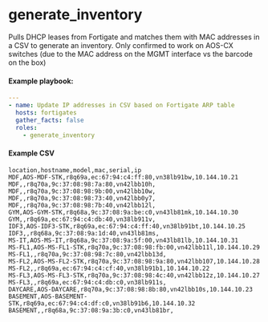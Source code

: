 # generate_inventory
Pulls DHCP leases from Fortigate and matches them with MAC addresses in a CSV to generate an inventory.  Only confirmed to work on AOS-CX switches (due to the MAC address on the MGMT interface vs the barcode on the box)

#### Example playbook:

```yaml
---
- name: Update IP addresses in CSV based on Fortigate ARP table
  hosts: fortigates
  gather_facts: false
  roles:
    - generate_inventory
```

#### Example CSV
```csv 
location,hostname,model,mac,serial,ip
MDF,AOS-MDF-STK,r8q69a,ec:67:94:c4:ff:80,vn38lb91bw,10.144.10.21
MDF,,r8q70a,9c:37:08:98:7a:80,vn42lbb10h,
MDF,,r8q70a,9c:37:08:98:9b:00,vn42lbb10w,
MDF,,r8q70a,9c:37:08:98:73:40,vn42lbb0y7,
MDF,,r8q70a,9c:37:08:98:7b:40,vn42lbb12l,
GYM,AOS-GYM-STK,r8q68a,9c:37:08:9a:be:c0,vn43lb81mk,10.144.10.30
GYM,,r8q69a,ec:67:94:c4:db:40,vn38lb911v,
IDF3,AOS-IDF3-STK,r8q69a,ec:67:94:c4:ff:40,vn38lb91bt,10.144.10.25
IDF3,,r8q68a,9c:37:08:9a:1d:40,vn43lb81ms,
MS-IT,AOS-MS-IT,r8q68a,9c:37:08:9a:5f:00,vn43lb81lb,10.144.10.31
MS-FL1,AOS-MS-FL1-STK,r8q70a,9c:37:08:98:fb:00,vn42lbb11l,10.144.10.29
MS-FL1,,r8q70a,9c:37:08:98:7c:80,vn42lbb13d,
MS-FL2,AOS-MS-FL2-STK,r8q70a,9c:37:08:98:9a:80,vn42lbb107,10.144.10.28
MS-FL2,,r8q69a,ec:67:94:c4:cf:40,vn38lb91b1,10.144.10.22
MS-FL3,AOS-MS-FL3-STK,r8q70a,9c:37:08:98:4c:40,vn42lbb12z,10.144.10.27
MS-FL3,,r8q69a,ec:67:94:c4:db:c0,vn38lb911s,
DAYCARE,AOS-DAYCARE,r8q70a,9c:37:08:98:8b:80,vn42lbb10s,10.144.10.23
BASEMENT,AOS-BASEMENT-STK,r8q69a,ec:67:94:c4:df:c0,vn38lb91b6,10.144.10.32
BASEMENT,,r8q68a,9c:37:08:9a:3b:c0,vn43lb81br,
```